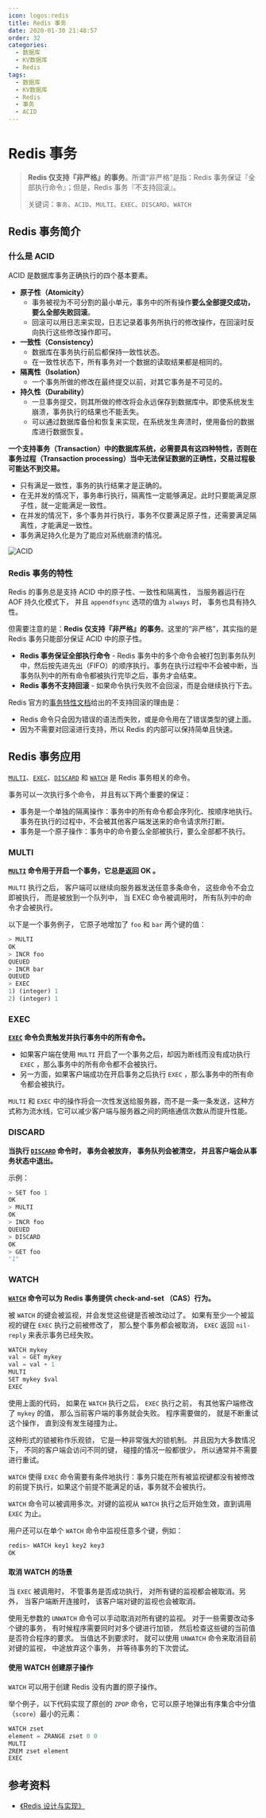 ```yaml
---
icon: logos:redis
title: Redis 事务
date: 2020-01-30 21:48:57
order: 32
categories:
  - 数据库
  - KV数据库
  - Redis
tags:
  - 数据库
  - KV数据库
  - Redis
  - 事务
  - ACID
---
```


# Redis 事务

> **Redis 仅支持『非严格』的事务**。所谓“非严格”是指：Redis 事务保证『全部执行命令』；但是，Redis 事务『不支持回滚』。
>
> 关键词：`事务`、`ACID`、`MULTI`、`EXEC`、`DISCARD`、`WATCH`

## Redis 事务简介

### 什么是 ACID

ACID 是数据库事务正确执行的四个基本要素。

- **原子性（Atomicity）**
  - 事务被视为不可分割的最小单元，事务中的所有操作**要么全部提交成功，要么全部失败回滚**。
  - 回滚可以用日志来实现，日志记录着事务所执行的修改操作，在回滚时反向执行这些修改操作即可。
- **一致性（Consistency）**
  - 数据库在事务执行前后都保持一致性状态。
  - 在一致性状态下，所有事务对一个数据的读取结果都是相同的。
- **隔离性（Isolation）**
  - 一个事务所做的修改在最终提交以前，对其它事务是不可见的。
- **持久性（Durability）**
  - 一旦事务提交，则其所做的修改将会永远保存到数据库中。即使系统发生崩溃，事务执行的结果也不能丢失。
  - 可以通过数据库备份和恢复来实现，在系统发生奔溃时，使用备份的数据库进行数据恢复。

**一个支持事务（Transaction）中的数据库系统，必需要具有这四种特性，否则在事务过程（Transaction processing）当中无法保证数据的正确性，交易过程极可能达不到交易。**

- 只有满足一致性，事务的执行结果才是正确的。
- 在无并发的情况下，事务串行执行，隔离性一定能够满足。此时只要能满足原子性，就一定能满足一致性。
- 在并发的情况下，多个事务并行执行，事务不仅要满足原子性，还需要满足隔离性，才能满足一致性。
- 事务满足持久化是为了能应对系统崩溃的情况。

![ACID](https://raw.githubusercontent.com/dunwu/images/master/cs/database/RDB/数据库ACID.png)

### Redis 事务的特性

Redis 的事务总是支持 ACID 中的原子性、一致性和隔离性， 当服务器运行在 AOF 持久化模式下， 并且 `appendfsync` 选项的值为 `always` 时， 事务也具有持久性。

但需要注意的是：**Redis 仅支持『非严格』的事务**。这里的“非严格”，其实指的是 Redis 事务只能部分保证 ACID 中的原子性。

- **Redis 事务保证全部执行命令** - Redis 事务中的多个命令会被打包到事务队列中，然后按先进先出（FIFO）的顺序执行。事务在执行过程中不会被中断，当事务队列中的所有命令都被执行完毕之后，事务才会结束。
- **Redis 事务不支持回滚** - 如果命令执行失败不会回滚，而是会继续执行下去。

Redis 官方的[事务特性文档](https://redis.io/docs/interact/transactions/)给出的不支持回滚的理由是：

- Redis 命令只会因为错误的语法而失败，或是命令用在了错误类型的键上面。
- 因为不需要对回滚进行支持，所以 Redis 的内部可以保持简单且快速。

## Redis 事务应用

[`MULTI`](https://redis.io/commands/multi)、[`EXEC`](https://redis.io/commands/exec)、[`DISCARD`](https://redis.io/commands/discard) 和 [`WATCH`](https://redis.io/commands/watch) 是 Redis 事务相关的命令。

事务可以一次执行多个命令， 并且有以下两个重要的保证：

- 事务是一个单独的隔离操作：事务中的所有命令都会序列化、按顺序地执行。事务在执行的过程中，不会被其他客户端发送来的命令请求所打断。
- 事务是一个原子操作：事务中的命令要么全部被执行，要么全部都不执行。

### MULTI

**[`MULTI`](https://redis.io/commands/multi) 命令用于开启一个事务，它总是返回 OK 。**

`MULTI` 执行之后， 客户端可以继续向服务器发送任意多条命令， 这些命令不会立即被执行， 而是被放到一个队列中， 当 EXEC 命令被调用时， 所有队列中的命令才会被执行。

以下是一个事务例子， 它原子地增加了 `foo` 和 `bar` 两个键的值：

```python
> MULTI
OK
> INCR foo
QUEUED
> INCR bar
QUEUED
> EXEC
1) (integer) 1
2) (integer) 1
```

### EXEC

**[`EXEC`](https://redis.io/commands/exec) 命令负责触发并执行事务中的所有命令。**

- 如果客户端在使用 `MULTI` 开启了一个事务之后，却因为断线而没有成功执行 `EXEC` ，那么事务中的所有命令都不会被执行。
- 另一方面，如果客户端成功在开启事务之后执行 `EXEC` ，那么事务中的所有命令都会被执行。

`MULTI` 和 `EXEC` 中的操作将会一次性发送给服务器，而不是一条一条发送，这种方式称为流水线，它可以减少客户端与服务器之间的网络通信次数从而提升性能。

### DISCARD

**当执行 [`DISCARD`](https://redis.io/commands/discard) 命令时， 事务会被放弃， 事务队列会被清空， 并且客户端会从事务状态中退出。**

示例：

```python
> SET foo 1
OK
> MULTI
OK
> INCR foo
QUEUED
> DISCARD
OK
> GET foo
"1"
```

### WATCH

**[`WATCH`](https://redis.io/commands/watch) 命令可以为 Redis 事务提供 check-and-set （CAS）行为。**

被 `WATCH` 的键会被监视，并会发觉这些键是否被改动过了。 如果有至少一个被监视的键在 `EXEC` 执行之前被修改了， 那么整个事务都会被取消， `EXEC` 返回 `nil-reply` 来表示事务已经失败。

```python
WATCH mykey
val = GET mykey
val = val + 1
MULTI
SET mykey $val
EXEC
```

使用上面的代码， 如果在 `WATCH` 执行之后， `EXEC` 执行之前， 有其他客户端修改了 `mykey` 的值， 那么当前客户端的事务就会失败。 程序需要做的， 就是不断重试这个操作， 直到没有发生碰撞为止。

这种形式的锁被称作乐观锁， 它是一种非常强大的锁机制。 并且因为大多数情况下， 不同的客户端会访问不同的键， 碰撞的情况一般都很少， 所以通常并不需要进行重试。

`WATCH` 使得 `EXEC` 命令需要有条件地执行：事务只能在所有被监视键都没有被修改的前提下执行，如果这个前提不能满足的话，事务就不会被执行。

`WATCH` 命令可以被调用多次。对键的监视从 `WATCH` 执行之后开始生效，直到调用 `EXEC` 为止。

用户还可以在单个 `WATCH` 命令中监视任意多个键，例如：

```python
redis> WATCH key1 key2 key3
OK
```

#### 取消 WATCH 的场景

当 `EXEC` 被调用时， 不管事务是否成功执行， 对所有键的监视都会被取消。另外， 当客户端断开连接时， 该客户端对键的监视也会被取消。

使用无参数的 `UNWATCH` 命令可以手动取消对所有键的监视。 对于一些需要改动多个键的事务， 有时候程序需要同时对多个键进行加锁， 然后检查这些键的当前值是否符合程序的要求。 当值达不到要求时， 就可以使用 `UNWATCH` 命令来取消目前对键的监视， 中途放弃这个事务， 并等待事务的下次尝试。

#### 使用 WATCH 创建原子操作

`WATCH` 可以用于创建 Redis 没有内置的原子操作。

举个例子，以下代码实现了原创的 `ZPOP` 命令，它可以原子地弹出有序集合中分值（`score`）最小的元素：

```python
WATCH zset
element = ZRANGE zset 0 0
MULTI
ZREM zset element
EXEC
```

## 参考资料

- [《Redis 设计与实现》](https://item.jd.com/11486101.html)
